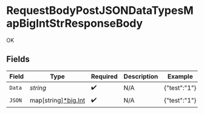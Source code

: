 # RequestBodyPostJSONDataTypesMapBigIntStrResponseBody

OK


## Fields

| Field                                                  | Type                                                   | Required                                               | Description                                            | Example                                                |
| ------------------------------------------------------ | ------------------------------------------------------ | ------------------------------------------------------ | ------------------------------------------------------ | ------------------------------------------------------ |
| `Data`                                                 | *string*                                               | :heavy_check_mark:                                     | N/A                                                    | {"test":"1"}                                           |
| `JSON`                                                 | map[string][*big.Int](https://pkg.go.dev/math/big#Int) | :heavy_check_mark:                                     | N/A                                                    | {"test":"1"}                                           |